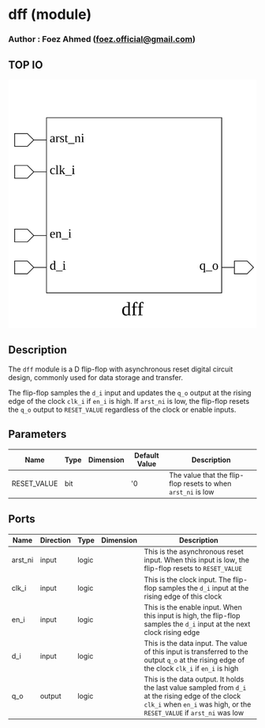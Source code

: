 # dff (module)

### Author : Foez Ahmed (foez.official@gmail.com)

## TOP IO
<img src="./dff_top.svg">

## Description

The `dff` module is a D flip-flop with asynchronous reset
digital circuit design, commonly used for data storage and transfer.

The flip-flop samples the `d_i` input and updates the `q_o` output at the rising edge of the clock
`clk_i` if `en_i` is high. If `arst_ni` is low, the flip-flop resets the `q_o` output to
`RESET_VALUE` regardless of the clock or enable inputs.

## Parameters
|Name|Type|Dimension|Default Value|Description|
|-|-|-|-|-|
|RESET_VALUE|bit||'0| The value that the flip-flop resets to when `arst_ni` is low|

## Ports
|Name|Direction|Type|Dimension|Description|
|-|-|-|-|-|
|arst_ni|input|logic|| This is the asynchronous reset input. When this input is low, the flip-flop resets to `RESET_VALUE`|
|clk_i|input|logic|| This is the clock input. The flip-flop samples the `d_i` input at the rising edge of this clock|
|en_i|input|logic|| This is the enable input. When this input is high, the flip-flop samples the `d_i` input at the next clock rising edge|
|d_i|input|logic|| This is the data input. The value of this input is transferred to the output `q_o` at the rising edge of the clock `clk_i` if `en_i` is high|
|q_o|output|logic|| This is the data output. It holds the last value sampled from `d_i` at the rising edge of the clock `clk_i` when `en_i` was high, or the `RESET_VALUE` if `arst_ni` was low|
